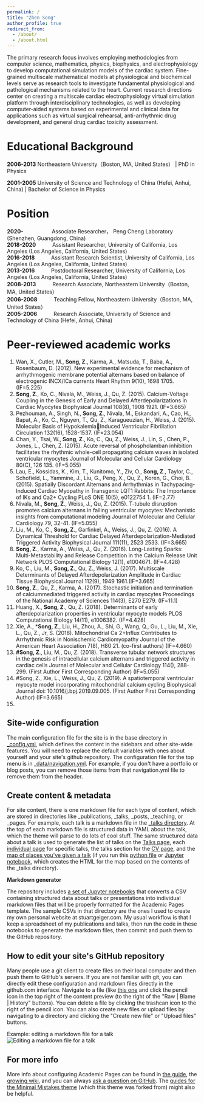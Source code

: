 ```yaml
---
permalink: /
title: "Zhen Song"
author_profile: true
redirect_from: 
  - /about/
  - /about.html
---
```


The primary research focus involves employing methodologies from computer science, mathematics, physics, biophysics, and electrophysiology to develop computational simulation models of the cardiac system. Fine-grained multiscale mathematical models at physiological and biochemical levels serve as research tools to investigate fundamental physiological and pathological mechanisms related to the heart. Current research directions center on creating a multiscale cardiac electrophysiology virtual simulation platform through interdisciplinary technologies, as well as developing computer-aided systems based on experimental and clinical data for applications such as virtual surgical rehearsal, anti-arrhythmic drug development, and general drug cardiac toxicity assessment.

Educational Background
======
**2006-2013** Northeastern University（Boston, MA, United States） | PhD in Physics    

**2001-2005** University of Science and Technology of China  (Hefei, Anhui, China)  \| Bachelor of Science in Physics

Position
======
**2020-**&nbsp;&nbsp;&nbsp;&nbsp;&nbsp;&nbsp;&nbsp;&nbsp;&nbsp;&nbsp;&nbsp;&nbsp;&nbsp;&nbsp;&nbsp;&nbsp;&nbsp;&nbsp;&nbsp;Associate Researcher， Peng Cheng Laboratory (Shenzhen, Guangdong, China)      
**2018-2020**&nbsp;&nbsp;&nbsp;&nbsp;&nbsp;&nbsp;&nbsp;&nbsp;&nbsp;&nbsp;&nbsp;Assistant Researcher,  University of California, Los Angeles (Los Angeles, California, United States)   
**2016-2018**&nbsp;&nbsp;&nbsp;&nbsp;&nbsp;&nbsp;&nbsp;&nbsp;&nbsp;&nbsp;&nbsp;‌Assistant Research Scientist,  University of California, Los Angeles (Los Angeles, California, United States)  
**2013-2016**&nbsp;&nbsp;&nbsp;&nbsp;&nbsp;&nbsp;&nbsp;&nbsp;&nbsp;&nbsp;&nbsp;Postdoctoral Researcher,  University of California, Los Angeles (Los Angeles, California, United States)   
**2008-2013**&nbsp;&nbsp;&nbsp;&nbsp;&nbsp;&nbsp;&nbsp;&nbsp;&nbsp;&nbsp;&nbsp;Research Associate,  Northeastern University（Boston, MA, United States）  
**2006-2008**&nbsp;&nbsp;&nbsp;&nbsp;&nbsp;&nbsp;&nbsp;&nbsp;&nbsp;&nbsp;&nbsp;Teaching Fellow,  Northeastern University（Boston, MA, United States）   
**2005-2006**&nbsp;&nbsp;&nbsp;&nbsp;&nbsp;&nbsp;&nbsp;&nbsp;&nbsp;&nbsp;&nbsp;Research Associate, University of Science and Technology of China  (Hefei, Anhui, China)  


‌Peer-reviewed academic works
======
1. Wan, X., Cutler, M., **Song, Z**., Karma, A., Matsuda, T., Baba, A., Rosenbaum, D. (2012). New experimental evidence for mechanism of arrhythmogenic membrane potential alternans based on balance of electrogenic INCX/ICa currents Heart Rhythm 9(10), 1698 1705.(IF=5.225)
1. **Song, Z**., Ko, C., Nivala, M., Weiss, J., Qu, Z. (2015). Calcium-Voltage Coupling in the Genesis of Early and Delayed Afterdepolarizations in Cardiac Myocytes Biophysical Journal 108(8), 1908 1921. (IF=3.665)
1. Pezhouman, A., Singh, N., **Song, Z**., Nivala, M., Eskandari, A., Cao, H., Bapat, A., Ko, C., Nguyen, T., Qu, Z., Karagueuzian, H., Weiss, J. (2015). Molecular Basis of HypokalemiaInduced Ventricular Fibrillation Circulation 132(16), 1528-1537. (IF=23.054)
1. Chan, Y., Tsai, W., **Song, Z**., Ko, C., Qu, Z., Weiss, J., Lin, S., Chen, P., Jones, L., Chen, Z. (2015). Acute reversal of phospholamban inhibition facilitates the rhythmic whole-cell propagating calcium waves in isolated ventricular myocytes Journal of Molecular and Cellular Cardiology 80(C), 126 135. (IF=5.055)
1. Lau, E., Kossidas, K., Kim, T., Kunitomo, Y., Ziv, O., **Song, Z**., Taylor, C., Schofield, L., Yammine, J., Liu, G., Peng, X., Qu, Z., Koren, G., Choi, B. (2015). Spatially Discordant Alternans and Arrhythmias in Tachypacing-Induced Cardiac Myopathy in Transgenic   LQT1 Rabbits: The Importance of IKs and Ca2+ Cycling PLoS ONE 10(5), e0122754 1. (IF=2.77)  
1. Nivala, M., **Song, Z**., Weiss, J., Qu, Z. (2015). T-tubule disruption promotes calcium alternans in failing ventricular myocytes: Mechanistic insights from computational modeling Journal of Molecular and Cellular Cardiology 79, 32-41. (IF=5.055)    
1. Liu, M., Ko, C., **Song, Z**., Garfinkel, A., Weiss, J., Qu, Z. (2016). A Dynamical Threshold for Cardiac Delayed Afterdepolarization-Mediated Triggered Activity Biophysical Journal 111(11), 2523 2533. (IF=3.665)  
1. **Song, Z**., Karma, A., Weiss, J., Qu, Z. (2016). Long-Lasting Sparks: Multi-Metastability and Release Competition in the Calcium Release Unit Network PLOS Computational Biology 12(1), e1004671. (IF=4.428)  
1. Ko, C., Liu, M., **Song, Z**., Qu, Z., Weiss, J. (2017). Multiscale Determinants of Delayed Afterdepolarization Amplitude in Cardiac Tissue Biophysical Journal 112(9), 1949 1961.(IF=3.665)    
1. **Song, Z**., Qu, Z., Karma, A. (2017). Stochastic initiation and termination of calciummediated triggered activity in cardiac myocytes Proceedings of the National Academy of Sciences 114(3), E270 E279. (IF=11.1)
1. Huang, X., **Song, Z**., Qu, Z. (2018). Determinants of early afterdepolarization properties in ventricular myocyte models PLOS Computational Biology 14(11), e1006382. (IF=4.428)
1. Xie, A., ***Song, Z**., Liu, H., Zhou, A., Shi, G., Wang, Q., Gu, L., Liu, M., Xie, L., Qu, Z., Jr, S. (2018). Mitochondrial Ca 2+Influx Contributes to Arrhythmic Risk in Nonischemic Cardiomyopathy Journal of the American Heart Association 7(8), H80 21. (co-first authors) (IF=4.660)  
1. **#Song, Z**., Liu, M., Qu, Z. (2018). Transverse tubular network structures in the genesis of intracellular calcium alternans and triggered activity in cardiac cells Journal of Molecular and Cellular Cardiology 114(), 288-299. (First Author First Corresponding Author) (IF=5.055)  
1. #Song, Z., Xie, L., Weiss, J., Qu, Z. (2019). A spatiotemporal ventricular myocyte model incorporating mitochondrial calcium cycling Biophysical Journal doi: 10.1016/j.bpj.2019.09.005. (First Author First Corresponding Author) (IF=3.665)  
1.

Site-wide configuration
------
The main configuration file for the site is in the base directory in [_config.yml](https://github.com/academicpages/academicpages.github.io/blob/master/_config.yml), which defines the content in the sidebars and other site-wide features. You will need to replace the default variables with ones about yourself and your site's github repository. The configuration file for the top menu is in [_data/navigation.yml](https://github.com/academicpages/academicpages.github.io/blob/master/_data/navigation.yml). For example, if you don't have a portfolio or blog posts, you can remove those items from that navigation.yml file to remove them from the header. 

Create content & metadata
------
For site content, there is one markdown file for each type of content, which are stored in directories like _publications, _talks, _posts, _teaching, or _pages. For example, each talk is a markdown file in the [_talks directory](https://github.com/academicpages/academicpages.github.io/tree/master/_talks). At the top of each markdown file is structured data in YAML about the talk, which the theme will parse to do lots of cool stuff. The same structured data about a talk is used to generate the list of talks on the [Talks page](https://academicpages.github.io/talks), each [individual page](https://academicpages.github.io/talks/2012-03-01-talk-1) for specific talks, the talks section for the [CV page](https://academicpages.github.io/cv), and the [map of places you've given a talk](https://academicpages.github.io/talkmap.html) (if you run this [python file](https://github.com/academicpages/academicpages.github.io/blob/master/talkmap.py) or [Jupyter notebook](https://github.com/academicpages/academicpages.github.io/blob/master/talkmap.ipynb), which creates the HTML for the map based on the contents of the _talks directory).

**Markdown generator**

The repository includes [a set of Jupyter notebooks](https://github.com/academicpages/academicpages.github.io/tree/master/markdown_generator
) that converts a CSV containing structured data about talks or presentations into individual markdown files that will be properly formatted for the Academic Pages template. The sample CSVs in that directory are the ones I used to create my own personal website at stuartgeiger.com. My usual workflow is that I keep a spreadsheet of my publications and talks, then run the code in these notebooks to generate the markdown files, then commit and push them to the GitHub repository.

How to edit your site's GitHub repository
------
Many people use a git client to create files on their local computer and then push them to GitHub's servers. If you are not familiar with git, you can directly edit these configuration and markdown files directly in the github.com interface. Navigate to a file (like [this one](https://github.com/academicpages/academicpages.github.io/blob/master/_talks/2012-03-01-talk-1.md) and click the pencil icon in the top right of the content preview (to the right of the "Raw | Blame | History" buttons). You can delete a file by clicking the trashcan icon to the right of the pencil icon. You can also create new files or upload files by navigating to a directory and clicking the "Create new file" or "Upload files" buttons. 

Example: editing a markdown file for a talk
![Editing a markdown file for a talk](/images/editing-talk.png)

For more info
------
More info about configuring Academic Pages can be found in [the guide](https://academicpages.github.io/markdown/), the [growing wiki](https://github.com/academicpages/academicpages.github.io/wiki), and you can always [ask a question on GitHub](https://github.com/academicpages/academicpages.github.io/discussions). The [guides for the Minimal Mistakes theme](https://mmistakes.github.io/minimal-mistakes/docs/configuration/) (which this theme was forked from) might also be helpful.
